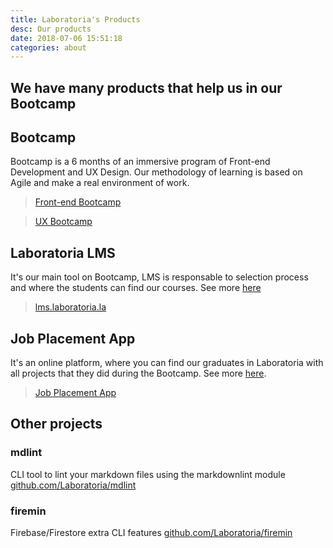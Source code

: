 ```yaml
---
title: Laboratoria's Products
desc: Our products
date: 2018-07-06 15:51:18
categories: about
---
```


## We have many products that help us in our Bootcamp

## Bootcamp

Bootcamp is a 6 months of an immersive program of Front-end Development and UX Design. Our methodology of learning is based on Agile and make a real environment of work.

> [Front-end Bootcamp](https://github.com/Laboratoria/curricula-js)

> [UX Bootcamp](https://github.com/Laboratoria/curricula-ux)

## Laboratoria LMS

It's our main tool on Bootcamp, LMS is responsable to selection process and where the students can find our courses. See more [here](https://medium.com/laboratoria/laboratoria-desarrollando-tecnolog%C3%ADa-que-transforma-personas-y-empresas-9c44afab8d41)

>[lms.laboratoria.la](https://lms.laboratoria.la/)

## Job Placement App

It's an online platform, where you can find our graduates in Laboratoria with all projects that they did during the Bootcamp. See more [here](https://medium.com/laboratoria/plataforma-de-talento-encuentra-las-candidatas-ideales-para-tus-equipos-c196c6f0feed).

>[Job Placement App](https://app.talento.laboratoria.la/)

## Other projects

### mdlint

CLI tool to lint your markdown files using the markdownlint module
[github.com/Laboratoria/mdlint](https://github.com/Laboratoria/mdlint)

### firemin

Firebase/Firestore extra CLI features
[github.com/Laboratoria/firemin](https://github.com/Laboratoria/firemin)
